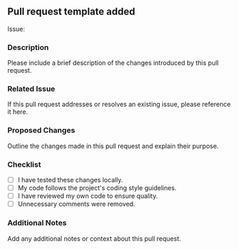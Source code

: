 ## Pull request template added

Issue:

### Description

Please include a brief description of the changes introduced by this pull request.

### Related Issue

If this pull request addresses or resolves an existing issue, please reference it here.

### Proposed Changes

Outline the changes made in this pull request and explain their purpose.

### Checklist

- [ ] I have tested these changes locally.
- [ ] My code follows the project's coding style guidelines.
- [ ] I have reviewed my own code to ensure quality.
- [ ] Unnecessary comments were removed.

### Additional Notes

Add any additional notes or context about this pull request.
